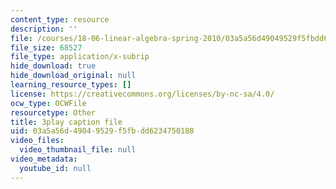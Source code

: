 ```yaml
---
content_type: resource
description: ''
file: /courses/18-06-linear-algebra-spring-2010/03a5a56d49049529f5fbdd6234750188_23LLB9mNJvc.srt
file_size: 68527
file_type: application/x-subrip
hide_download: true
hide_download_original: null
learning_resource_types: []
license: https://creativecommons.org/licenses/by-nc-sa/4.0/
ocw_type: OCWFile
resourcetype: Other
title: 3play caption file
uid: 03a5a56d-4904-9529-f5fb-dd6234750188
video_files:
  video_thumbnail_file: null
video_metadata:
  youtube_id: null
---
```

